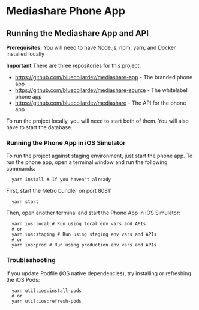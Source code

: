 # Mediashare Phone App

## Running the Mediashare App and API

**Prerequisites:**
You will need to have Node.js, npm, yarn, and Docker installed locally

**Important**
There are three repositories for this project.
- https://github.com/bluecollardev/mediashare-app - The branded phone app
- https://github.com/bluecollardev/mediashare-source - The whitelabel phone app
- https://github.com/bluecollardev/mediashare - The API for the phone app

To run the project locally, you will need to start both of them. You will also have to start the database.

### Running the Phone App in iOS Simulator

To run the project against staging environment, just start the phone app. To run the phone app, open a terminal window and run the following commands:

```shell
  yarn install # If you haven't already
```

First, start the Metro bundler on port 8081:

```shell
  yarn start
```

Then, open another terminal and start the Phone App in iOS Simulator:

```shell
  yarn ios:local # Run using local env vars and APIs
  # or
  yarn ios:staging # Run using staging env vars and APIs
  # or
  yarn ios:prod # Run using production env vars and APIs
```

### Troubleshooting

If you update Podfile (iOS native dependencies), try installing or refreshing the iOS Pods:

```shell
  yarn util:ios:install-pods
  # or
  yarn util:ios:refresh-pods
```
